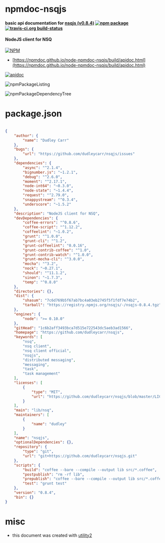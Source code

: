 # npmdoc-nsqjs

#### basic api documentation for  [nsqjs (v0.8.4)](https://github.com/dudleycarr/nsqjs)  [![npm package](https://img.shields.io/npm/v/npmdoc-nsqjs.svg?style=flat-square)](https://www.npmjs.org/package/npmdoc-nsqjs) [![travis-ci.org build-status](https://api.travis-ci.org/npmdoc/node-npmdoc-nsqjs.svg)](https://travis-ci.org/npmdoc/node-npmdoc-nsqjs)

#### NodeJS client for NSQ

[![NPM](https://nodei.co/npm/nsqjs.png?downloads=true&downloadRank=true&stars=true)](https://www.npmjs.com/package/nsqjs)

- [https://npmdoc.github.io/node-npmdoc-nsqjs/build/apidoc.html](https://npmdoc.github.io/node-npmdoc-nsqjs/build/apidoc.html)

[![apidoc](https://npmdoc.github.io/node-npmdoc-nsqjs/build/screenCapture.buildCi.browser.%252Ftmp%252Fbuild%252Fapidoc.html.png)](https://npmdoc.github.io/node-npmdoc-nsqjs/build/apidoc.html)

![npmPackageListing](https://npmdoc.github.io/node-npmdoc-nsqjs/build/screenCapture.npmPackageListing.svg)

![npmPackageDependencyTree](https://npmdoc.github.io/node-npmdoc-nsqjs/build/screenCapture.npmPackageDependencyTree.svg)



# package.json

```json

{
    "author": {
        "name": "Dudley Carr"
    },
    "bugs": {
        "url": "https://github.com/dudleycarr/nsqjs/issues"
    },
    "dependencies": {
        "async": "^2.1.4",
        "bignumber.js": "~1.2.1",
        "debug": "^2.6.0",
        "moment": "^2.17.1",
        "node-int64": "~0.3.0",
        "node-state": "~1.4.4",
        "request": "^2.79.0",
        "snappystream": "^0.3.4",
        "underscore": "~1.5.2"
    },
    "description": "NodeJS client for NSQ",
    "devDependencies": {
        "coffee-errors": "^0.8.6",
        "coffee-script": "^1.12.2",
        "coffeelint": "~1.0.2",
        "grunt": "^1.0.0",
        "grunt-cli": "^1.2",
        "grunt-coffeelint": "0.0.16",
        "grunt-contrib-coffee": "^1.0",
        "grunt-contrib-watch": "^1.0.0",
        "grunt-mocha-cli": "^3.0.0",
        "mocha": "^3.2",
        "nock": "~0.27.1",
        "should": "^11.1.2",
        "sinon": "~1.7.3",
        "temp": "^0.8.0"
    },
    "directories": {},
    "dist": {
        "shasum": "7c6d769b5f67ab7bc4a03eb2745f5f1fdf7e74b2",
        "tarball": "https://registry.npmjs.org/nsqjs/-/nsqjs-0.8.4.tgz"
    },
    "engines": {
        "node": ">= 0.10.0"
    },
    "gitHead": "1c6b2aff3493bca7d515e722543dc5aeb3ad1566",
    "homepage": "https://github.com/dudleycarr/nsqjs",
    "keywords": [
        "nsq",
        "nsq client",
        "nsq client official",
        "nsqjs",
        "distributed messaging",
        "messaging",
        "task",
        "task management"
    ],
    "licenses": [
        {
            "type": "MIT",
            "url": "https://github.com/dudleycarr/nsqjs/blob/master/LICENSE-MIT"
        }
    ],
    "main": "lib/nsq",
    "maintainers": [
        {
            "name": "dudley"
        }
    ],
    "name": "nsqjs",
    "optionalDependencies": {},
    "repository": {
        "type": "git",
        "url": "git+https://github.com/dudleycarr/nsqjs.git"
    },
    "scripts": {
        "build": "coffee --bare --compile --output lib src/*.coffee",
        "postpublish": "rm -rf lib",
        "prepublish": "coffee --bare --compile --output lib src/*.coffee",
        "test": "grunt test"
    },
    "version": "0.8.4",
    "bin": {}
}
```



# misc
- this document was created with [utility2](https://github.com/kaizhu256/node-utility2)

